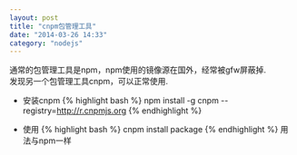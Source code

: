 ```yaml
---
layout: post
title: "cnpm包管理工具"
date: "2014-03-26 14:33"
category: "nodejs"
---
```


通常的包管理工具是npm，npm使用的镜像源在国外，经常被gfw屏蔽掉.  
发现另一个包管理工具cnpm，可以正常使用.  

* 安装cnpm
{% highlight bash %}
npm install -g cnpm --registry=http://r.cnpmjs.org
{% endhighlight %}

* 使用
{% highlight bash %}
cnpm install package
{% endhighlight %}
用法与npm一样
